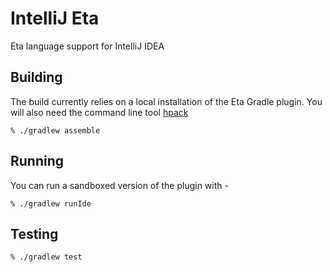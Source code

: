 # IntelliJ Eta

Eta language support for IntelliJ IDEA

## Building

The build currently relies on a local installation of the Eta Gradle plugin.
You will also need the command line tool [hpack](https://github.com/sol/hpack)

```
% ./gradlew assemble
```

## Running

You can run a sandboxed version of the plugin with -

```
% ./gradlew runIde
```

## Testing

```
% ./gradlew test
```
